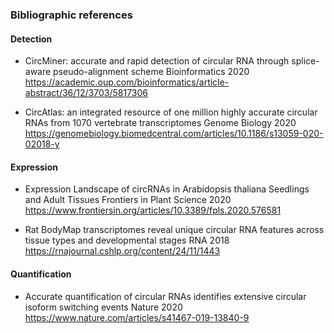 ### Bibliographic references

#### Detection
 - CircMiner: accurate and rapid detection of circular RNA through splice-aware pseudo-alignment scheme Bioinformatics 2020  
  https://academic.oup.com/bioinformatics/article-abstract/36/12/3703/5817306 

 - CircAtlas: an integrated resource of one million highly accurate circular RNAs from 1070 vertebrate transcriptomes Genome Biology 2020  
 https://genomebiology.biomedcentral.com/articles/10.1186/s13059-020-02018-y

#### Expression 
 - Expression Landscape of circRNAs in Arabidopsis thaliana Seedlings and Adult Tissues Frontiers in Plant Science 2020  
  https://www.frontiersin.org/articles/10.3389/fpls.2020.576581
  
 - Rat BodyMap transcriptomes reveal unique circular RNA features across tissue types and developmental stages RNA 2018  
  https://rnajournal.cshlp.org/content/24/11/1443
 
#### Quantification
 - Accurate quantification of circular RNAs identifies extensive circular isoform switching events Nature 2020  
  https://www.nature.com/articles/s41467-019-13840-9
